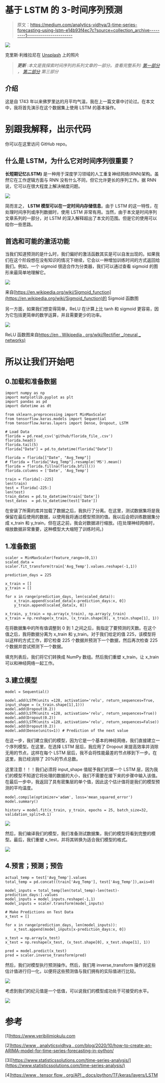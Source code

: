 # 基于 LSTM 的 3-时间序列预测

> 原文：<https://medium.com/analytics-vidhya/3-time-series-forecasting-using-lstm-e14b93f4ec7c?source=collection_archive---------1----------------------->

![](img/2c06e1961b737b60f800c4541fc9cbd6.png)

克里斯·利维拉尼在 [Unsplash](https://unsplash.com?utm_source=medium&utm_medium=referral) 上的照片

> ***更新*** *:本文是我探索时间序列的系列文章的一部分。查看完整系列:* [*第一部分*](/analytics-vidhya/1-introduction-to-time-series-5ae663c468f4) *，* [*第二部分*](/analytics-vidhya/2-econometric-statistical-models-in-time-series-7b69ae3ab1d8) *第三部分*

## 介绍

这是自 1743 年以来佛罗里达的月平均气温，我在上一篇文章中讨论过。在本文中，我将首先演示在这个数据集上使用 LSTM 的基本操作。

# 别跟我解释，出示代码

你可以在这里访问 GitHub repo。

## 什么是 LSTM，为什么它对时间序列很重要？

**长短期记忆(LSTM)** 是一种用于深度学习领域的人工重复神经网络(RNN)架构。虽然它在工作逻辑方面与 RNN 没有什么不同，但它允许更长的序列工作。据 RNN 说，它可以在很大程度上解决梯度问题。

![](img/990056ac98d1be74b182d5021d21c1fb.png)

简而言之， **LSTM 模型可以在一定时间内存储信息**。由于 LSTM 的这一特性，在处理时间序列或序列数据时，使用 LSTM 非常有用。当然，由于本文是时间序列文章系列的一部分，对 LSTM 的深入解释超出了本文的范围。但是它的使用可以给你一些思路。

## 首选和可能的激活功能

当我们知道预测的是什么时，我们偏好的激活函数其实是可以自发出现的。如果我们在这个阶段想在没有知识的情况下继续，它会以一种增加训练时间的方式返回给我们。例如，一个 sigmoid 很适合作为分类器，我们可以通过查看 sigmoid 的图形来最简单地理解它。

![](img/e1e5772c5c074837e4efd2cc4570e87f.png)

来自[https://en.wikipedia.org/wiki/Sigmoid_function](https://en.wikipedia.org/wiki/Sigmoid_function)的 Sigmoid 函数图

另一方面，如果我们想变得简单，ReLU 在计算上比 tanh 和 sigmoid 更容易，因为它包括更简单的数学运算，并且需要更少的功率。

![](img/f9a0c9cd122d7a615323b403b4b9b481.png)

ReLU 函数图来自[https://en . Wikipedia . org/wiki/Rectifier _(neural _ networks)](https://en.wikipedia.org/wiki/Rectifier_(neural_networks))

# 所以让我们开始吧

## 0.加载和准备数据

```
import numpy as np
import matplotlib.pyplot as plt
import pandas as pd
import datetime as dt

from sklearn.preprocessing import MinMaxScaler
from tensorflow.keras.models import Sequential
from tensorflow.keras.layers import Dense, Dropout, LSTM

# Load Data
florida = pd.read_csv('github/florida_file_.csv')
florida.head()
florida.tail(5)
florida["Date"] = pd.to_datetime(florida["Date"])

florida = florida[["Date", "Avg_Temp"]]
# florida = florida["Avg_Temp"].resample('MS').mean()
florida = florida.fillna(florida.bfill())
florida.columns = ['Date', 'Avg_Temp']

train = florida[:-225]
len(train)
test = florida[-225:]
len(test)
train_dates = pd.to_datetime(train['Date'])
test_dates  = pd.to_datetime(test['Date'])
```

在安装了所需的库并加载了数据之后，我执行了分离。在这里，测试数据集将是我保留在最后使用的数据，以使用我将通过模型预测的值。我以后会把训练数据集分成 x_train 和 y_train，但在这之前，我会对数据进行缩放。(在处理神经网络时，缩放数据非常重要，这种模型大大缩短了训练时间。)

## 1.准备数据

```
scaler = MinMaxScaler(feature_range=(0,1))
scaled_data = scaler.fit_transform(train['Avg_Temp'].values.reshape(-1,1))

prediction_days = 225

x_train = []
y_train = []

for x in range(prediction_days, len(scaled_data)):
    x_train.append(scaled_data[x-prediction_days:x, 0])
    y_train.append(scaled_data[x, 0])

x_train, y_train = np.array(x_train), np.array(y_train)
x_train = np.reshape(x_train, (x_train.shape[0], x_train.shape[1], 1))
```

在将数据集中的所有值调整到 0 到 1 之间之后，我指定了要预测的天数。在这个值之后，我将数据分离为 x_train 和 y_train。对于我们给定的值 225，该模型将以这样的方式工作，即它检查 225 个数据并预测下一个数据，然后再次检查 225 个数据并尝试预测下一个数据。

填充列表后，我们将它们转换成 NumPy 数组。然后我们重塑 x_train，让 x_train 可以和神经网络一起工作。

## 3.建立模型

```
model = Sequential()

model.add(LSTM(units =128, activation='relu', return_sequences=True, input_shape = (x_train.shape[1],1)))
model.add(Dropout(0.2))
model.add(LSTM(units =128, activation='relu', return_sequences=True))
model.add(Dropout(0.2))
model.add(LSTM(units =128, activation='relu', return_sequences=False))
model.add(Dropout(0.2))
model.add(Dense(units=1)) # Prediction of the next value
```

在这一步，我们建立我们的模型，因为它是一个基本的神经网络，我们直接建立一个序列模型。在这里，在选择 LSTM 层后，我应用了 Dropout 来提高效率并消除无用的节点，这样在每个 LSTM 层后，我不会将性能最差的节点移到下一步。在这里，我已经消除了 20%的节点总数。

这里注意！！！我们必须将 input_shape 值赋予我们的第一个 LSTM 层，因为我们的模型不知道它将处理的数据的大小，我们不需要在接下来的步骤中输入该值。在最后一步中，我返回了具有密集层的单个值，因此这个估计值将是我们的模型预测的平均温度。

```
model.compile(optimizer='adam', loss='mean_squared_error')
model.summary()

history = model.fit(x_train, y_train, epochs = 25, batch_size=32, validation_split=0.1)
```

![](img/ff1023a5e6a1c5682400582015234d6f.png)

然后，我们编译我们的模型，我们准备测试数据集，我们的模型将看到完整的模型。最后，我们重塑 x_test，并将其转换为适合我们模型的格式。

![](img/fb48776a1eeaabb2a8b1e46eed366423.png)

## 4.预言；预测；预告

```
actual_temp = test['Avg_Temp'].values
total_temp = pd.concat((train['Avg_Temp'], test['Avg_Temp']),axis=0)

model_inputs = total_temp[len(total_temp)-len(test)-prediction_days:].values
model_inputs = model_inputs.reshape(-1,1)
model_inputs = scaler.transform(model_inputs)

# Make Predictions on Test Data
x_test = []

for x in range(prediction_days, len(model_inputs)):
    x_test.append(model_inputs[x-prediction_days:x, 0])

x_test = np.array(x_test)
x_test = np.reshape(x_test, (x_test.shape[0], x_test.shape[1], 1))

pred = model.predict(x_test)
pred = scaler.inverse_transform(pred)
```

然后，我们对模型执行预测操作。然后，我们用 inverse_transform 操作对这些估计值进行归一化，以便将这些预测值与我们拥有的实际值进行比较。

![](img/f7bec3a6856ac39d601e1635de5b2b69.png)

考虑到我们的纪元值是一个低值，可以说我们的模型成功处于可接受的水平。

![](img/7e0fb83a043b2c766b6176bd910a0fb8.png)

# 参考

[1]https://www.veribilimiokulu.com

[2][https://www . analyticsvidhya . com/blog/2020/10/how-to-create-an-ARIMA-model-for-time-series-forecasting-in-python/](https://www.analyticsvidhya.com/blog/2020/10/how-to-create-an-arima-model-for-time-series-forecasting-in-python/)

[3][https://www.statisticssolutions.com/time-series-analysis/](https://www.statisticssolutions.com/time-series-analysis/)

[4][https://www . tensor flow . org/API _ docs/python/TF/keras/layers/LSTM](https://www.tensorflow.org/api_docs/python/tf/keras/layers/LSTM)